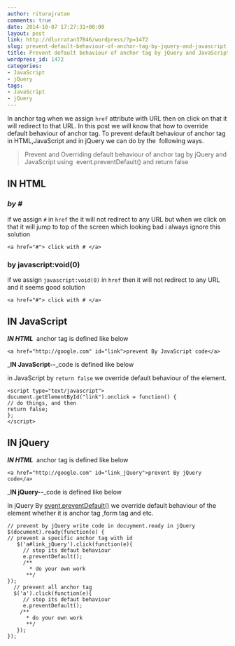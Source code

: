 ```yaml
---
author: riturajratan
comments: true
date: 2014-10-07 17:27:31+00:00
layout: post
link: http://dlurratan37846/wordpress/?p=1472
slug: prevent-default-behaviour-of-anchor-tag-by-jquery-and-javascript
title: Prevent default behaviour of anchor tag by jQuery and JavaScript
wordpress_id: 1472
categories:
- JavaScript
- jQuery
tags:
- JavaScript
- jQuery
---
```


In anchor tag when we assign `href` attribute with URL then on click on that it will redirect to that URL. In this post we will know that how to override default behaviour of anchor tag. To prevent default behaviour of anchor tag in HTML,JavaScript and in jQuery we can do by the  following ways.


<blockquote>Prevent and Overriding default behaviour of anchor tag by jQuery and JavaScript using  event.preventDefault() and return false</blockquote>




## IN HTML




### _by #_


if we assign `#` in `href` the it will not redirect to any URL but when we click on that it will jump to top of the screen which looking bad i always ignore this solution

    
    <a href="#"> click with # </a>




### by javascript:void(0)


if we assign `javascript:void(0)` in `href` then it will not redirect to any URL and it seems good solution

    
    <a href="#"> click with # </a>




## IN JavaScript


_**IN HTML**_  anchor tag is defined like below

    
    <a href="http://google.com" id="link">prevent By JavaScript code</a>


_**IN JavaScript--**_code is defined like below

in JavaScript by `return false` we override default behaviour of the element.

    
    <script type="text/javascript">
    document.getElementById("link").onclick = function() {
    // do things, and then
    return false;
    };
    </script>




## IN jQuery


_**IN HTML**_  anchor tag is defined like below

    
    <a href="http://google.com" id="link_jQuery">prevent By jQuery code</a>


_**IN jQuery--**_code is defined like below

In jQuery By [event.preventDefault()](http://api.jquery.com/event.preventdefault/) we override default behaviour of the element whether it is anchor tag ,form tag and etc.

    
    // prevent by jQuery write code in docuyment.ready in jQuery
    $(document).ready(function(e) {
    // prevent a specific anchor tag with id 
       $('a#link_jQuery').click(function(e){
         // stop its defaut behaviour
         e.preventDefault(); 
         /**
           * do your own work
          **/
    });
      // prevent all anchor tag
      $('a').click(function(e){
         // stop its defaut behaviour
         e.preventDefault(); 
        /**
          * do your own work
          **/
       });
    });
